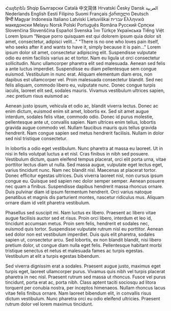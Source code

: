 ﻿Հայերեն Shqip ‫العربية Български Català 中文简体 Hrvatski Česky Dansk Nederlands English Eesti Filipino Suomi Français ქართული Deutsch Ελληνικά ‫עברית हिन्दी Magyar Indonesia Italiano Latviski Lietuviškai македонски Melayu Norsk Polski Português Româna Pyccкий Српски Slovenčina Slovenščina Español Svenska ไทย Türkçe Українська Tiếng Việt
Lorem Ipsum
"Neque porro quisquam est qui dolorem ipsum quia dolor sit amet, consectetur, adipisci velit..."
"There is no one who loves pain itself, who seeks after it and wants to have it, simply because it is pain..."
Lorem ipsum dolor sit amet, consectetur adipiscing elit. Suspendisse vulputate odio eu enim facilisis varius ac et tortor. Nam eu ligula ut orci consectetur sollicitudin. Nunc ullamcorper pharetra elit sed malesuada. Aenean sed felis a ante luctus imperdiet. Suspendisse eu diam pellentesque sem congue euismod. Vestibulum in nunc erat. Aliquam elementum diam eros, non dapibus est ullamcorper vel. Proin malesuada consectetur blandit. Sed nec felis aliquam, commodo libero eu, vulputate nunc. Donec congue turpis iaculis, laoreet elit sed, sodales mauris. Vivamus vestibulum ultrices sapien, nec pretium risus euismod ac.

Aenean justo ipsum, vehicula et odio ac, blandit viverra lectus. Donec ac enim dictum, euismod enim sit amet, lobortis ex. Sed sit amet augue interdum, sodales felis vitae, commodo odio. Donec id purus molestie, pellentesque ante ut, convallis sapien. Nam ultrices enim tellus, lobortis gravida augue commodo vel. Nullam faucibus mauris quis tellus gravida hendrerit. Nam congue sapien sed metus hendrerit facilisis. Nullam in dolor sed nisl tristique consectetur.

In lobortis a odio eget vestibulum. Nunc pharetra at massa eu laoreet. Ut in nisi in felis volutpat luctus a et nisl. Cras finibus in nibh sed posuere. Vestibulum dictum, quam eleifend tempus placerat, orci elit porta urna, vitae porttitor lectus diam ut nulla. Sed massa augue, vulputate eget lectus eget, varius tincidunt nunc. Nam nec blandit nisl. Maecenas at placerat tortor. Donec efficitur egestas ultrices. Duis viverra laoreet nisl, non cursus ipsum congue eu. Quisque sed sapien nec dolor semper semper. Aenean posuere nec quam a finibus. Suspendisse dapibus hendrerit massa rhoncus ornare. Duis pulvinar diam id ipsum fermentum hendrerit. Orci varius natoque penatibus et magnis dis parturient montes, nascetur ridiculus mus. Aliquam ornare diam id velit pharetra vestibulum.

Phasellus sed suscipit mi. Nam luctus ex libero. Praesent ac libero vitae augue facilisis auctor sed et risus. Proin orci libero, interdum et leo id, tincidunt accumsan metus. Proin sem felis, hendrerit et sodales nec, euismod quis tortor. Suspendisse vulputate rutrum nisl eu porttitor. Aenean sed dolor non est vestibulum imperdiet. Duis quis elit pharetra, sodales sapien ut, consectetur arcu. Sed lobortis, ex non blandit blandit, nisi libero pretium dolor, ut congue diam nulla eget felis. Pellentesque habitant morbi tristique senectus et netus et malesuada fames ac turpis egestas. Vestibulum at elit a turpis egestas bibendum.

Sed viverra dignissim erat a sodales. Praesent augue justo, maximus eget turpis eget, laoreet ullamcorper purus. Vivamus quis nibh vel turpis placerat pharetra in nec nisl. Praesent rutrum sed massa ut rhoncus. Fusce vel purus tincidunt, porta erat ac, porta nibh. Class aptent taciti sociosqu ad litora torquent per conubia nostra, per inceptos himenaeos. Nullam rhoncus lacus vitae felis finibus ornare. Nam laoreet bibendum elit, in convallis risus dictum vestibulum. Nunc pharetra orci eu odio eleifend ultricies. Praesent rutrum dolor vel lorem maximus tincidunt.